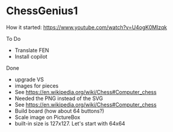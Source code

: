 # ChessGenius1
How it started: https://www.youtube.com/watch?v=U4ogK0MIzqk

To Do
- Translate FEN
- Install copilot

Done
- upgrade VS
- images for pieces
-	See https://en.wikipedia.org/wiki/Chess#Computer_chess
-   Needed the PNG instead of the SVG
- See https://en.wikipedia.org/wiki/Chess#Computer_chess
- Build board (how about 64 buttons?)
- Scale image on PictureBox
-   built-in size is 127x127. Let's start with 64x64

